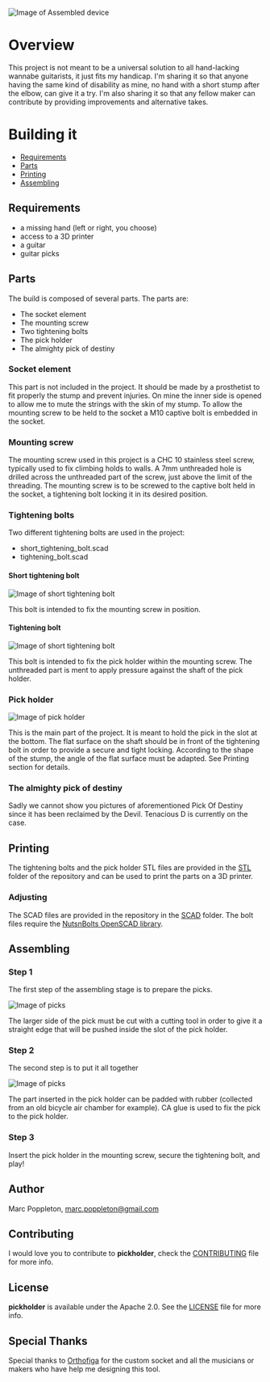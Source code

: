 ![Image of Assembled device](images/assembled_kit.jpeg)

# Overview

This project is not meant to be a universal solution to all hand-lacking wannabe guitarists, it just fits my handicap. I'm sharing it so that anyone having the same kind of disability as mine, no hand with a short stump after the elbow, can give it a try. I'm also sharing it so that any fellow maker can contribute by providing improvements and alternative takes.



# Building it

* [Requirements](#Requirements)
* [Parts](#Parts)
* [Printing](#Printing)
* [Assembling](#Assembling)


## Requirements

* a missing hand (left or right, you choose)
* access to a 3D printer
* a guitar
* guitar picks

## Parts

The build is composed of several parts. The parts are:

* The socket element
* The mounting screw
* Two tightening bolts
* The pick holder
* The almighty pick of destiny

### Socket element

This part is not included in the project. It should be made by a prosthetist to fit properly the stump and prevent injuries. On mine the inner side is opened to allow me to mute the strings with the skin of my stump.
To allow the mounting screw to be held to the socket a M10 captive bolt is embedded in the socket.

### Mounting screw

The mounting screw used in this project is a CHC 10 stainless steel screw, typically used to fix climbing holds to walls. A 7mm unthreaded hole is drilled across the unthreaded part of the screw, just above the limit of the threading.
The mounting screw is to be screwed to the captive bolt held in the socket, a tightening bolt locking it in its desired position.

### Tightening bolts

Two different tightening bolts are used in the project:

* short\_tightening\_bolt.scad
* tightening_bolt.scad

#### Short tightening bolt

![Image of short tightening bolt](images/short_tightening_bolt.png)

This bolt is intended to fix the mounting screw in position.

#### Tightening bolt

![Image of short tightening bolt](images/tightening_bolt.png)

This bolt is intended to fix the pick holder within the mounting screw. The unthreaded part is ment to apply pressure against the shaft of the pick holder.

### Pick holder

![Image of pick holder](images/pick_holder.png)
 
This is the main part of the project. It is meant to hold the pick in the slot at the bottom. The flat surface on the shaft should be in front of the tightening bolt in order to provide a secure and tight locking. According to the shape of the stump, the angle of the flat surface must be adapted. See Printing section for details.  

### The almighty pick of destiny

Sadly we cannot show you pictures of aforementioned Pick Of Destiny since it has been reclaimed by the Devil. Tenacious D is currently on the case.


## Printing

The tightening bolts and the pick holder STL files are provided in the [STL](https://github.com/marcpoppleton/pickholder/tree/master/stl) folder of the repository and can be used to print the parts on a 3D printer.

### Adjusting

The SCAD files are provided in the repository in the [SCAD](https://github.com/marcpoppleton/pickholder/tree/master/scad) folder. The bolt files require the [NutsnBolts OpenSCAD library](https://github.com/JohK/nutsnbolts).

## Assembling

### Step 1

The first step of the assembling stage is to prepare the picks.

![Image of picks](images/assembling_1.jpg)

The larger side of the pick must be cut with a cutting tool in order to give it a straight edge that will be pushed inside the slot of the pick holder.

### Step 2

The second step is to put it all together

![Image of picks](images/assembling_2.jpg)
 
The part inserted in the pick holder can be padded with rubber (collected from an old bicycle air chamber for example). CA glue is used to fix the pick to the pick holder.

### Step 3

Insert the pick holder in the mounting screw, secure the tightening bolt, and play!


## Author

Marc Poppleton, marc.poppleton@gmail.com

## Contributing

I would love you to contribute to **pickholder**, check the [CONTRIBUTING](https://github.com/marcpoppleton/pickholder/blob/master/CONTRIBUTING.md) file for more info.

## License

**pickholder** is available under the Apache 2.0. See the [LICENSE](https://github.com/marcpoppleton/pickholder/blob/master/LICENSE) file for more info.

## Special Thanks
Special thanks to [Orthofiga](http://www.orthofiga.com/) for the custom socket and all the musicians or makers who have help me designing this tool.
